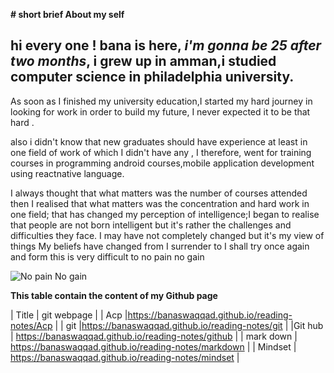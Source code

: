 **# short brief About my self**



## hi every one ! **bana is here**, _i'm gonna be 25 after two months_, i grew up in amman,i studied computer science in philadelphia university. 

As soon as I finished my university education,I started my hard journey in looking for work in order to build my future, I never expected it to be that hard .

 also i didn't know that new graduates should have experience at least in one field of work of which I didn't  have any , I therefore, went for training courses in programming android courses,mobile application development using reactnative language.
 
 
I always thought that what matters was  the number of courses attended  then I realised that what matters was the concentration and hard work in one field; that has changed my perception of intelligence;I began to realise that people are not born intelligent but it's rather the challenges and difficulties they face.
I may have not completely changed but it's my view of things 
My beliefs have changed from I surrender to I shall try once again and form this is very difficult to no pain no gain


![No pain No gain](https://www.imageconscious.com/wp-content/uploads/2017/10/IN32147.jpg)



**This table contain the content of my Github page**

| Title | git webpage |
| Acp   |https://banaswaqqad.github.io/reading-notes/Acp |
| git   |https://banaswaqqad.github.io/reading-notes/git |
|Git hub | https://banaswaqqad.github.io/reading-notes/github  |
| mark down | https://banaswaqqad.github.io/reading-notes/markdown |
| Mindset | https://banaswaqqad.github.io/reading-notes/mindset | 


